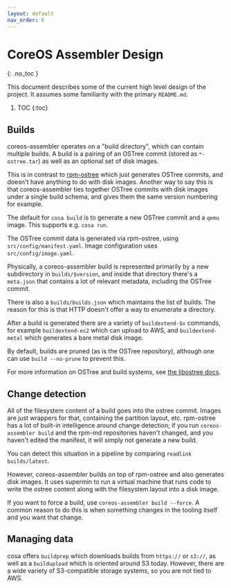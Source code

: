 ```yaml
---
layout: default
nav_order: 6
---
```


# CoreOS Assembler Design
{: .no_toc }

This document describes some of the current high level design of the project.
It assumes some familiarity with the primary `README.md`.

1. TOC
{:toc}

## Builds

coreos-assembler operates on a "build directory", which can contain multiple
builds. A build is a pairing of an OSTree commit (stored as `*-ostree.tar`) as
well as an optional set of disk images.

This is in contrast to
[rpm-ostree](https://github.com/projectatomic/rpm-ostree/) which just generates
OSTree commits, and doesn't have anything to do with disk images.  Another way
to say this is that coreos-assembler ties together OSTree commits with disk
images under a single build schema, and gives them the same version numbering
for example.

The default for `cosa build` is to generate a new OSTree commit and a `qemu`
image. This supports e.g. `cosa run`.

The OSTree commit data is generated via rpm-ostree, using
`src/config/manifest.yaml`. Image configuration uses `src/config/image.yaml`.

Physically, a coreos-assembler build is represented primarily by a new
subdirectory in `builds/$version`, and inside that directory there's a
`meta.json` that contains a lot of relevant metadata, including the OSTree
commit.

There is also a `builds/builds.json` which maintains the list of builds.  The
reason for this is that HTTP doesn't offer a way to enumerate a directory.

After a build is generated there are a variety of `buildextend-$x` commands,
for example `buildextend-ec2` which can upload to AWS, and `buildextend-metal`
which generates a bare metal disk image.

By default, builds are pruned (as is the OSTree repository), although one can
use `build --no-prune` to prevent this.

For more information on OSTree and build systems, see [the libostree
docs](https://ostree.readthedocs.io/en/latest/manual/buildsystem-and-repos/).

## Change detection

All of the filesystem content of a build goes into the ostree commit. Images
are just wrappers for that, containing the partition layout, etc. rpm-ostree
has a lot of built-in intelligence around change detection; if you run
`coreos-assembler build` and the rpm-md repositories haven't changed, and you
haven't edited the manifest, it will simply not generate a new build.

You can detect this situation in a pipeline by comparing `readlink
builds/latest`.

However, coreos-assembler builds on top of rpm-ostree and also generates disk
images. It uses supermin to run a virtual machine that runs code to write the
ostree content along with the filesystem layout into a disk image.

If you want to force a build, use `coreos-assembler build --force`.  A common
reason to do this is when something changes in the tooling itself and you want
that change.

## Managing data

cosa offers `buildprep` which downloads builds from `https://` or `s3://`, as
well as a `buildupload` which is oriented around S3 today. However, there are
a wide variety of S3-compatible storage systems, so you are not tied to AWS.
